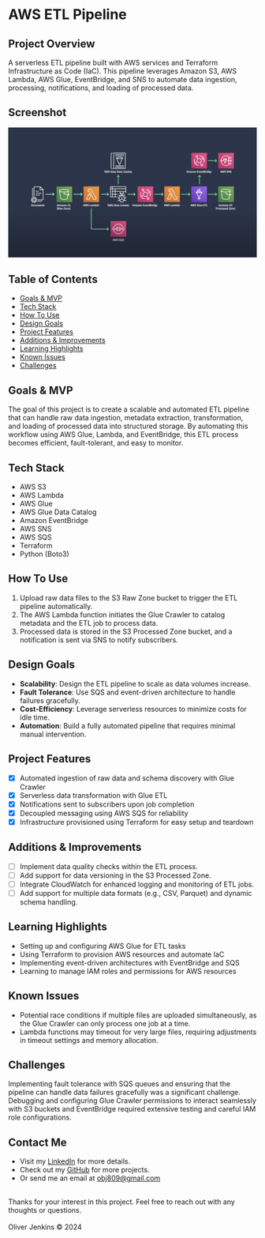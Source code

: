 # AWS ETL Pipeline

## Project Overview
A serverless ETL pipeline built with AWS services and Terraform Infrastructure as Code (IaC). This pipeline leverages Amazon S3, AWS Lambda, AWS Glue, EventBridge, and SNS to automate data ingestion, processing, notifications, and loading of processed data.

## Screenshot
![Application Screenshot](aws-etl-pipeline.png "ETL Pipeline Architecture")


## Table of Contents
- [Goals & MVP](#goals--MVP)
- [Tech Stack](#tech-stack)
- [How To Use](#how-to-use)
- [Design Goals](#design-goals)
- [Project Features](#project-features)
- [Additions & Improvements](#additions--improvements)
- [Learning Highlights](#learning-highlights)
- [Known Issues](#known-issues)
- [Challenges](#challenges)


## Goals & MVP
The goal of this project is to create a scalable and automated ETL pipeline that can handle raw data ingestion, metadata extraction, transformation, and loading of processed data into structured storage. By automating this workflow using AWS Glue, Lambda, and EventBridge, this ETL process becomes efficient, fault-tolerant, and easy to monitor.

## Tech Stack
- AWS S3
- AWS Lambda
- AWS Glue
- AWS Glue Data Catalog
- Amazon EventBridge
- AWS SNS
- AWS SQS
- Terraform
- Python (Boto3)

## How To Use
1. Upload raw data files to the S3 Raw Zone bucket to trigger the ETL pipeline automatically.
2. The AWS Lambda function initiates the Glue Crawler to catalog metadata and the ETL job to process data.
3. Processed data is stored in the S3 Processed Zone bucket, and a notification is sent via SNS to notify subscribers.

## Design Goals
- **Scalability**: Design the ETL pipeline to scale as data volumes increase.
- **Fault Tolerance**: Use SQS and event-driven architecture to handle failures gracefully.
- **Cost-Efficiency**: Leverage serverless resources to minimize costs for idle time.
- **Automation**: Build a fully automated pipeline that requires minimal manual intervention.

## Project Features
- [x] Automated ingestion of raw data and schema discovery with Glue Crawler
- [x] Serverless data transformation with Glue ETL
- [x] Notifications sent to subscribers upon job completion
- [x] Decoupled messaging using AWS SQS for reliability
- [x] Infrastructure provisioned using Terraform for easy setup and teardown

## Additions & Improvements
- [ ] Implement data quality checks within the ETL process.
- [ ] Add support for data versioning in the S3 Processed Zone.
- [ ] Integrate CloudWatch for enhanced logging and monitoring of ETL jobs.
- [ ] Add support for multiple data formats (e.g., CSV, Parquet) and dynamic schema handling.

## Learning Highlights
- Setting up and configuring AWS Glue for ETL tasks
- Using Terraform to provision AWS resources and automate IaC
- Implementing event-driven architectures with EventBridge and SQS
- Learning to manage IAM roles and permissions for AWS resources

## Known Issues
- Potential race conditions if multiple files are uploaded simultaneously, as the Glue Crawler can only process one job at a time.
- Lambda functions may timeout for very large files, requiring adjustments in timeout settings and memory allocation.

## Challenges
Implementing fault tolerance with SQS queues and ensuring that the pipeline can handle data failures gracefully was a significant challenge. Debugging and configuring Glue Crawler permissions to interact seamlessly with S3 buckets and EventBridge required extensive testing and careful IAM role configurations.

## Contact Me
- Visit my [LinkedIn](https://www.linkedin.com/in/obj809/) for more details.
- Check out my [GitHub](https://github.com/cyberforge1) for more projects.
- Or send me an email at obj809@gmail.com
<br />
Thanks for your interest in this project. Feel free to reach out with any thoughts or questions.
<br />
<br />
Oliver Jenkins © 2024
